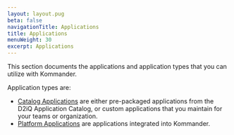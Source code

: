 ```yaml
---
layout: layout.pug
beta: false
navigationTitle: Applications
title: Applications
menuWeight: 30
excerpt: Applications
---
```


This section documents the applications and application types that you can utilize with Kommander.

Application types are:

- [Catalog Applications](catalog-applications) are either pre-packaged applications from the D2iQ Application Catalog, or custom applications that you maintain for your teams or organization.
- [Platform Applications](platform-applications) are applications integrated into Kommander.
